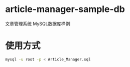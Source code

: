 # article-manager-sample-db
文章管理系统 MySQL数据库样例
# 使用方式

```bash
mysql -u root -p < Article_Manager.sql
